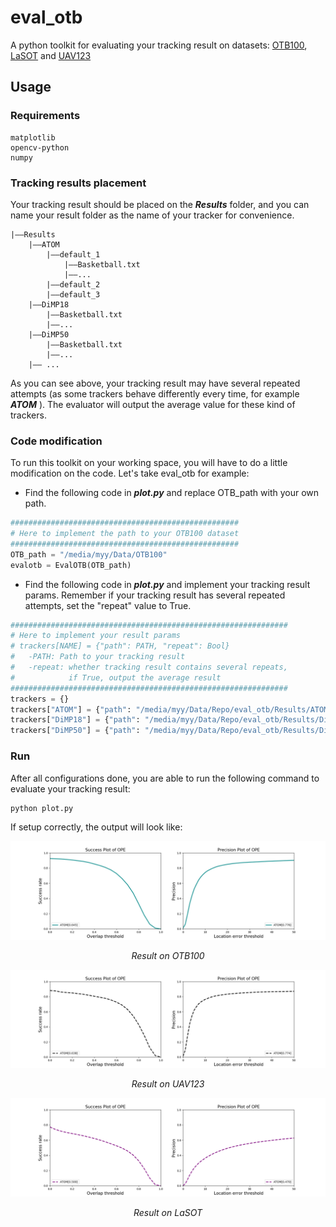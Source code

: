 # eval_otb
A  python toolkit for evaluating your tracking result on datasets: 
[OTB100](http://cvlab.hanyang.ac.kr/tracker_benchmark/datasets.html), 
[LaSOT](https://cis.temple.edu/lasot/) and
[UAV123](https://uav123.org/)



## Usage

### Requirements

```
matplotlib
opencv-python
numpy
```



### Tracking results placement

Your tracking result should be placed on the ***Results*** folder, and you can name your result folder as the name of your tracker for convenience.

```shell
|――Results
	|――ATOM
		|――default_1
			|――Basketball.txt
			|――...
		|――default_2
		|――default_3
	|――DiMP18
		|――Basketball.txt
		|――...
	|――DiMP50
    	|――Basketball.txt
		|――...
	|―― ...

```

As you can see above, your tracking result may have several repeated attempts (as some trackers behave differently every time, for example ***ATOM*** ). The evaluator will output the average value for these kind of trackers.



### Code modification

To run this toolkit on your working space, you will have to do a little modification on the code. Let's take eval_otb for example:

- Find the following code in ***plot.py*** and replace OTB_path with your own path.

```python
###################################################
# Here to implement the path to your OTB100 dataset
###################################################
OTB_path = "/media/myy/Data/OTB100"
evalotb = EvalOTB(OTB_path)
```

- Find the following code in ***plot.py*** and implement your tracking result params. Remember if your tracking result has several repeated attempts, set the "repeat" value to True.

```python
##############################################################
# Here to implement your result params
# trackers[NAME] = {"path": PATH, "repeat": Bool}
#   -PATH: Path to your tracking result
#   -repeat: whether tracking result contains several repeats, 
#			 if True, output the average result
##############################################################
trackers = {}
trackers["ATOM"] = {"path": "/media/myy/Data/Repo/eval_otb/Results/ATOM", "repeat": True}
trackers["DiMP18"] = {"path": "/media/myy/Data/Repo/eval_otb/Results/DiMP18", "repeat": False}
trackers["DiMP50"] = {"path": "/media/myy/Data/Repo/eval_otb/Results/DiMP50", "repeat": False}
```



### Run

After all configurations done, you are able to run the following command to evaluate your tracking result:

```python
python plot.py
```

If setup correctly, the output will look like:

![](./.figs/result_otb.png)

<center><i>Result on OTB100</i></center>

![](./.figs/result_uav.png)

<center><i>Result on UAV123</i></center>

![](./.figs/result_lasot.png)

<center><i>Result on LaSOT</i></center>